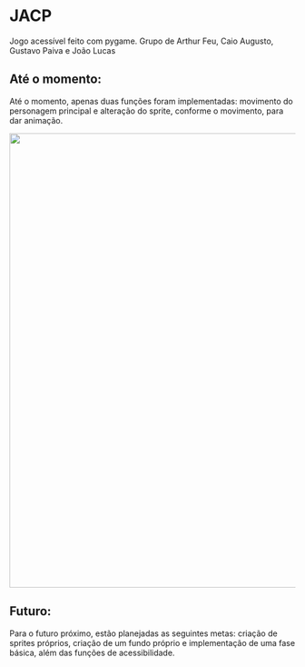 # JACP
Jogo acessível feito com pygame. Grupo de Arthur Feu, Caio Augusto, Gustavo Paiva e João Lucas

## Até o momento:
Até o momento, apenas duas funções foram implementadas: movimento do personagem principal e alteração do sprite, conforme o movimento, para dar animação. 

<img src = "https://gyazo.com/c2ca88a05e55877f9f55bdd79f7b1de4" width = "800px" height = "auto">
<br>

## Futuro:
Para o futuro próximo, estão planejadas as seguintes metas: criação de sprites próprios, criação de um fundo próprio e implementação de uma fase básica, além das funções de acessibilidade.
